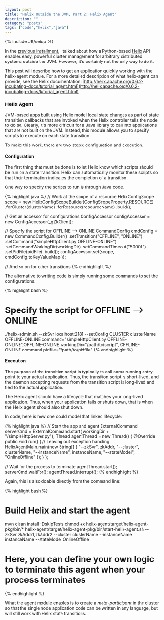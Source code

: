 ```yaml
---
layout: post
title: "Helix Outside the JVM, Part 2: Helix Agent"
description: ""
category: "posts"
tags: ["code","helix","java"]
---
```

{% include JB/setup %}

In the [previous installment](http://kanakb.github.io/posts/2013/12/21/helix-and-python), I talked about how a Python-based [Helix](http://helix.apache.org) API enables easy, powerful cluster management for arbitrary distributed systems outside the JVM. However, it's certainly not the only way to do it.

This post will describe how to get an application quickly working with the helix-agent module. For a more detailed description of what helix-agent can provide, see the Helix documentation: [http://helix.apache.org/0.6.2-incubating-docs/tutorial_agent.html](http://helix.apache.org/0.6.2-incubating-docs/tutorial_agent.html)

### Helix Agent

JVM-based apps built using Helix model local state changes as part of state transition callbacks that are invoked when the Helix controller tells the node to do so. Clearly, it's more difficult for a Java library to call into applications that are not built on the JVM. Instead, this module allows you to specify scripts to execute on each state transition.

To make this work, there are two steps: configuration and execution.

#### Configuration

The first thing that must be done is to let Helix know which scripts should be run on a state transition. Helix can automatically monitor these scripts so that their termination indicates the completion of a transition.

One way to specify the scripts to run is through Java code.

{% highlight java %}
// Work at the scope of a resource
HelixConfigScope scope = new HelixConfigScopeBuilder(ConfigScopeProperty.RESOURCE)
    .forCluster(clusterName)
    .forResource(resourceName)
    .build();

// Get an accessor for configurations
ConfigAccessor configAccessor = new ConfigAccessor(_gZkClient);

// Specify the script for OFFLINE --> ONLINE
CommandConfig cmdConfig = new CommandConfig.Builder()
    .setTransition("OFFLINE", "ONLINE")
    .setCommand("simpleHttpClient.py OFFLINE-ONLINE")
    .setCommandWorkingDir(workingDir)
    .setCommandTimeout("5000L")
    .setPidFile(pidFile)
    .build();
configAccessor.set(scope, cmdConfig.toKeyValueMap());

// And so on for other transitions
{% endhighlight %}

The alternative to writing code is simply running some commands to set the configurations.

{% highlight bash %}
# Specify the script for OFFLINE --> ONLINE
./helix-admin.sh --zkSvr localhost:2181 --setConfig CLUSTER clusterName OFFLINE-ONLINE.command="simpleHttpClient.py OFFLINE-ONLINE",OFFLINE-ONLINE.workingDir="/path/to/script", OFFLINE-ONLINE.command.pidfile="/path/to/pidfile"
{% endhighlight %}

#### Execution

The purpose of the transition script is typically to call some running entry point to your actual application. Thus, the transition script is short-lived, and the daemon accepting requests from the transition script is long-lived and tied to the actual application.

The Helix agent should have a lifecycle that matches your long-lived application. Thus, when your application fails or shuts down, that is when the Helix agent should also shut down.

In code, here is how one could model that linked lifecycle:

{% highlight java %}
// Start the app and agent
ExternalCommand serverCmd = ExternalCommand.start(
    workingDir + "/simpleHttpServer.py");
Thread agentThread = new Thread() {
  @Override
  public void run() {
    // Leaving out exception handling
    HelixAgentMain.main(new String[] {
        "--zkSvr", zkAddr,
        "--cluster", clusterName,
        "--instanceName", instanceName,
        "--stateModel", "OnlineOffline"
    });
  }
};

// Wait for the process to terminate
agentThread.start();
serverCmd.waitFor();
agentThread.interrupt();
{% endhighlight %}

Again, this is also doable directly from the command line:

{% highlight bash %}
# Build Helix and start the agent
mvn clean install -DskipTests
chmod +x helix-agent/target/helix-agent-pkg/bin/*
helix-agent/target/helix-agent-pkg/bin/start-helix-agent.sh --zkSvr zkAddr1,zkAddr2 --cluster clusterName --instanceName instanceName --stateModel OnlineOffline

# Here, you can define your own logic to terminate this agent when your process terminates
{% endhighlight %}

What the agent module enables is to create a _meta-participant_ in the cluster so that the single node application code can be written in any language, but will still work with Helix state transitions.